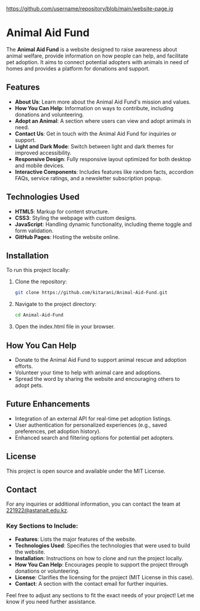 https://github.com/username/repository/blob/main/website-page.jg


# Animal Aid Fund

The **Animal Aid Fund** is a website designed to raise awareness about animal welfare, provide information on how people can help, and facilitate pet adoption. It aims to connect potential adopters with animals in need of homes and provides a platform for donations and support.

## Features
- **About Us**: Learn more about the Animal Aid Fund's mission and values.
- **How You Can Help**: Information on ways to contribute, including donations and volunteering.
- **Adopt an Animal**: A section where users can view and adopt animals in need.
- **Contact Us**: Get in touch with the Animal Aid Fund for inquiries or support.
- **Light and Dark Mode**: Switch between light and dark themes for improved accessibility.
- **Responsive Design**: Fully responsive layout optimized for both desktop and mobile devices.
- **Interactive Components**: Includes features like random facts, accordion FAQs, service ratings, and a newsletter subscription popup.
  
## Technologies Used
- **HTML5**: Markup for content structure.
- **CSS3**: Styling the webpage with custom designs.
- **JavaScript**: Handling dynamic functionality, including theme toggle and form validation.
- **GitHub Pages**: Hosting the website online.

## Installation
To run this project locally:
1. Clone the repository:
   ```bash
   git clone https://github.com/kitarani/Animal-Aid-Fund.git
2. Navigate to the project directory:
   ```bash
   cd Animal-Aid-Fund
3. Open the index.html file in your browser.
   
## How You Can Help
* Donate to the Animal Aid Fund to support animal rescue and adoption efforts.
* Volunteer your time to help with animal care and adoptions.
* Spread the word by sharing the website and encouraging others to adopt pets.
  
## Future Enhancements
* Integration of an external API for real-time pet adoption listings.
* User authentication for personalized experiences (e.g., saved preferences, pet adoption history).
* Enhanced search and filtering options for potential pet adopters.
  
## License
This project is open source and available under the MIT License.

## Contact
For any inquiries or additional information, you can contact the team at 221922@astanait.edu.kz.


### Key Sections to Include:
- **Features**: Lists the major features of the website.
- **Technologies Used**: Specifies the technologies that were used to build the website.
- **Installation**: Instructions on how to clone and run the project locally.
- **How You Can Help**: Encourages people to support the project through donations or volunteering.
- **License**: Clarifies the licensing for the project (MIT License in this case).
- **Contact**: A section with the contact email for further inquiries.

Feel free to adjust any sections to fit the exact needs of your project! Let me know if you need further assistance.
